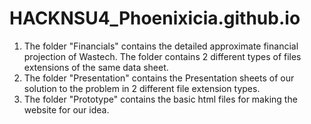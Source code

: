 # HACKNSU4_Phoenixicia.github.io
1. The folder "Financials" contains the detailed approximate financial projection of Wastech. The folder contains 2 different types of files extensions of the same data sheet. 
2. The folder "Presentation" contains the Presentation sheets of our solution to the problem in 2 different file extension types.
3. The folder "Prototype" contains the basic html files for making the website for our idea.
